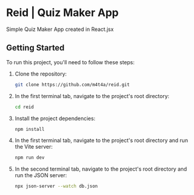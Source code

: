# Reid | Quiz Maker App

Simple Quiz Maker App created in React.jsx

## Getting Started

To run this project, you'll need to follow these steps:

1. Clone the repository:

   ```bash
   git clone https://github.com/m4t4a/reid.git

   ```

2. In the first terminal tab, navigate to the project's root directory:

   ```bash
   cd reid

   ```

3. Install the project dependencies:

   ```bash
   npm install

   ```

4. In the first terminal tab, navigate to the project's root directory and run the Vite server:

   ```bash
   npm run dev

   ```

5. In the second terminal tab, navigate to the project's root directory and run the JSON server:
   ```bash
   npx json-server --watch db.json
   ```
